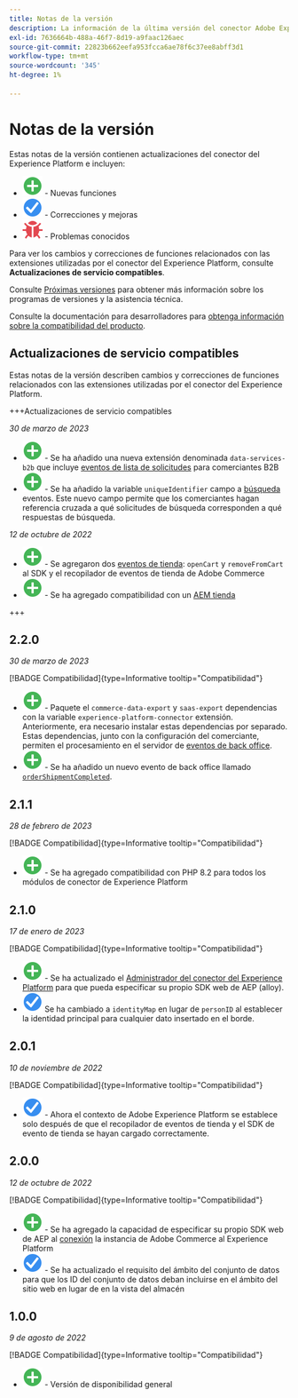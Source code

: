 ```yaml
---
title: Notas de la versión
description: La información de la última versión del conector Adobe Experience Platform de Adobe Commerce.
exl-id: 7636664b-488a-46f7-8d19-a9faac126aec
source-git-commit: 22823b662eefa953fcca6ae78f6c37ee8abff3d1
workflow-type: tm+mt
source-wordcount: '345'
ht-degree: 1%

---
```


# Notas de la versión

Estas notas de la versión contienen actualizaciones del conector del Experience Platform e incluyen:

* ![Nuevo](../assets/new.svg) - Nuevas funciones
* ![Corrección](../assets/fix.svg) - Correcciones y mejoras
* ![Error](../assets/bug.svg) - Problemas conocidos

Para ver los cambios y correcciones de funciones relacionados con las extensiones utilizadas por el conector del Experience Platform, consulte **Actualizaciones de servicio compatibles**.

Consulte [Próximas versiones](https://experienceleague.adobe.com/docs/commerce-operations/release/planning/schedule.html) para obtener más información sobre los programas de versiones y la asistencia técnica.

Consulte la documentación para desarrolladores para [obtenga información sobre la compatibilidad del producto](https://experienceleague.adobe.com/docs/commerce-operations/release/product-availability.html).

## Actualizaciones de servicio compatibles

Estas notas de la versión describen cambios y correcciones de funciones relacionados con las extensiones utilizadas por el conector del Experience Platform.

+++Actualizaciones de servicio compatibles

_30 de marzo de 2023_

* ![Nuevo](../assets/new.svg) - Se ha añadido una nueva extensión denominada `data-services-b2b` que incluye [eventos de lista de solicitudes](events.md#b2b-events) para comerciantes B2B
* ![Nuevo](../assets/new.svg) - Se ha añadido la variable `uniqueIdentifier` campo a [búsqueda](events.md#search-events) eventos. Este nuevo campo permite que los comerciantes hagan referencia cruzada a qué solicitudes de búsqueda corresponden a qué respuestas de búsqueda.

_12 de octubre de 2022_

* ![Nuevo](../assets/new.svg) - Se agregaron dos [eventos de tienda](events.md): `openCart` y `removeFromCart` al SDK y el recopilador de eventos de tienda de Adobe Commerce
* ![Nuevo](../assets/new.svg) - Se ha agregado compatibilidad con un [AEM tienda](overview.md#aem-support)

+++

## 2.2.0

_30 de marzo de 2023_

[!BADGE Compatibilidad]{type=Informative tooltip="Compatibilidad"}

* ![Nuevo](../assets/new.svg) - Paquete el `commerce-data-export` y `saas-export` dependencias con la variable `experience-platform-connector` extensión. Anteriormente, era necesario instalar estas dependencias por separado. Estas dependencias, junto con la configuración del comerciante, permiten el procesamiento en el servidor de [eventos de back office](events.md#back-office-events).
* ![Nuevo](../assets/new.svg) - Se ha añadido un nuevo evento de back office llamado [`orderShipmentCompleted`](events.md#ordershipmentcompleted).

## 2.1.1

_28 de febrero de 2023_

[!BADGE Compatibilidad]{type=Informative tooltip="Compatibilidad"}

* ![Nuevo](../assets/new.svg) - Se ha agregado compatibilidad con PHP 8.2 para todos los módulos de conector de Experience Platform

## 2.1.0

_17 de enero de 2023_

[!BADGE Compatibilidad]{type=Informative tooltip="Compatibilidad"}

* ![Nuevo](../assets/new.svg) - Se ha actualizado el [Administrador del conector del Experience Platform](connect-data.md) para que pueda especificar su propio SDK web de AEP (alloy).
* ![Corrección](../assets/fix.svg) Se ha cambiado a `identityMap` en lugar de `personID` al establecer la identidad principal para cualquier dato insertado en el borde.

## 2.0.1

_10 de noviembre de 2022_

[!BADGE Compatibilidad]{type=Informative tooltip="Compatibilidad"}

* ![Se ha corregido un problema](../assets/fix.svg) - Ahora el contexto de Adobe Experience Platform se establece solo después de que el recopilador de eventos de tienda y el SDK de evento de tienda se hayan cargado correctamente.

## 2.0.0

_12 de octubre de 2022_

[!BADGE Compatibilidad]{type=Informative tooltip="Compatibilidad"}

* ![Nuevo](../assets/new.svg) - Se ha agregado la capacidad de especificar su propio SDK web de AEP al [conexión](connect-data.md) la instancia de Adobe Commerce al Experience Platform
* ![Corrección](../assets/fix.svg) - Se ha actualizado el requisito del ámbito del conjunto de datos para que los ID del conjunto de datos deban incluirse en el ámbito del sitio web en lugar de en la vista del almacén

## 1.0.0

_9 de agosto de 2022_

[!BADGE Compatibilidad]{type=Informative tooltip="Compatibilidad"}

* ![Nuevo](../assets/new.svg) - Versión de disponibilidad general
